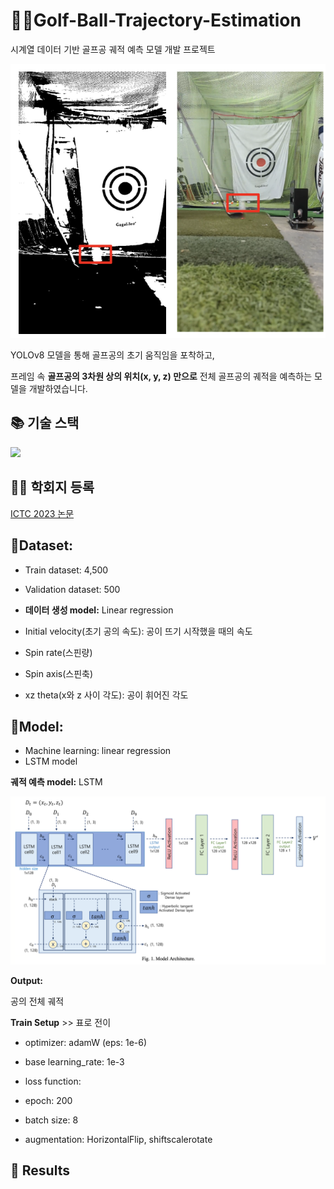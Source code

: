 # 🏌️‍♂️Golf-Ball-Trajectory-Estimation
시계열 데이터 기반 골프공 궤적 예측 모델 개발 프로젝트

![Untitled](./img/first_shot.png)

YOLOv8 모델을 통해 골프공의 초기 움직임을 포착하고, 

프레임 속 **골프공의 3차원 상의 위치(x, y, z) 만으로** 전체 골프공의 궤적을 예측하는 모델을 개발하였습니다. 

## 📚 기술 스택

<img src="https://img.shields.io/badge/python-3776AB?style=for-the-badge&logo=python&logoColor=white">


## 🧑‍💻 학회지 등록

[ICTC 2023 논문](https://2023.ictc.org/program_proceeding)

## 📂Dataset: 

- Train dataset: 4,500
- Validation dataset: 500

- **데이터 생성 model:** Linear regression 

- Initial velocity(초기 공의 속도): 공이 뜨기 시작했을 때의 속도
- Spin rate(스핀량)
- Spin axis(스핀축)
- xz theta(x와 z 사이 각도): 공이 휘어진 각도



## 🚀Model: 
- Machine learning: linear regression
- LSTM model 

**궤적 예측 model:** LSTM 

![Untitled](./img/model.png)

**Output:**

공의 전체 궤적

**Train Setup** >> 표로 전이 
- optimizer: adamW (eps: 1e-6)

- base learning_rate: 1e-3

- loss function: 

- epoch: 200

- batch size: 8

- augmentation: HorizontalFlip, shiftscalerotate


## 💯 Results

